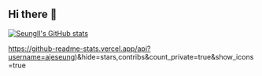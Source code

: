 ## Hi there 👋


[![SeungIl's GitHub stats](https://github-readme-stats.vercel.app/api?username=ajeseung)](https://github.com/ajeseung/github-readme-stats)

https://github-readme-stats.vercel.app/api?username=ajeseung)&hide=stars,contribs&count_private=true&show_icons=true
<!--
**ajeseung/ajeseung** is a ✨ _special_ ✨ repository because its `README.md` (this file) appears on your GitHub profile.

Here are some ideas to get you started:

- 🔭 I’m currently working on ...
- 🌱 I’m currently learning ...
- 👯 I’m looking to collaborate on ...
- 🤔 I’m looking for help with ...
- 💬 Ask me about ...
- 📫 How to reach me: ...
- 😄 Pronouns: ...
- ⚡ Fun fact: ...
-->
